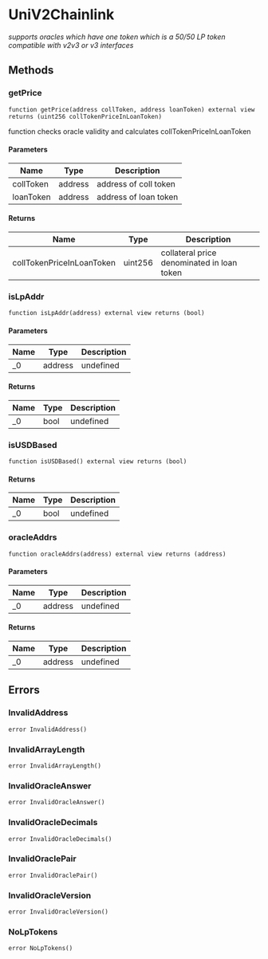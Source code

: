 # UniV2Chainlink







*supports oracles which have one token which is a 50/50 LP token compatible with v2v3 or v3 interfaces*

## Methods

### getPrice

```solidity
function getPrice(address collToken, address loanToken) external view returns (uint256 collTokenPriceInLoanToken)
```

function checks oracle validity and calculates collTokenPriceInLoanToken



#### Parameters

| Name | Type | Description |
|---|---|---|
| collToken | address | address of coll token |
| loanToken | address | address of loan token |

#### Returns

| Name | Type | Description |
|---|---|---|
| collTokenPriceInLoanToken | uint256 | collateral price denominated in loan token |

### isLpAddr

```solidity
function isLpAddr(address) external view returns (bool)
```





#### Parameters

| Name | Type | Description |
|---|---|---|
| _0 | address | undefined |

#### Returns

| Name | Type | Description |
|---|---|---|
| _0 | bool | undefined |

### isUSDBased

```solidity
function isUSDBased() external view returns (bool)
```






#### Returns

| Name | Type | Description |
|---|---|---|
| _0 | bool | undefined |

### oracleAddrs

```solidity
function oracleAddrs(address) external view returns (address)
```





#### Parameters

| Name | Type | Description |
|---|---|---|
| _0 | address | undefined |

#### Returns

| Name | Type | Description |
|---|---|---|
| _0 | address | undefined |




## Errors

### InvalidAddress

```solidity
error InvalidAddress()
```






### InvalidArrayLength

```solidity
error InvalidArrayLength()
```






### InvalidOracleAnswer

```solidity
error InvalidOracleAnswer()
```






### InvalidOracleDecimals

```solidity
error InvalidOracleDecimals()
```






### InvalidOraclePair

```solidity
error InvalidOraclePair()
```






### InvalidOracleVersion

```solidity
error InvalidOracleVersion()
```






### NoLpTokens

```solidity
error NoLpTokens()
```







